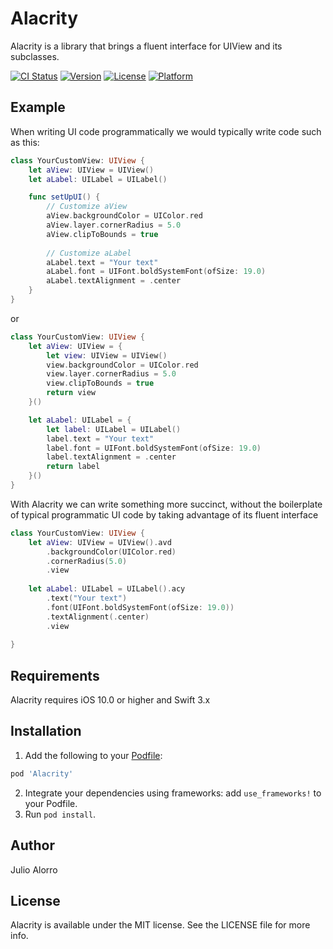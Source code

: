 # Alacrity
Alacrity is a library that brings a fluent interface for UIView and its subclasses.

[![CI Status](http://img.shields.io/travis/hooliooo/Alacrity.svg?style=flat)](https://travis-ci.org/hooliooo/Alacrity)
[![Version](https://img.shields.io/cocoapods/v/Alacrity.svg?style=flat)](http://cocoapods.org/pods/Alacrity)
[![License](https://img.shields.io/cocoapods/l/Alacrity.svg?style=flat)](http://cocoapods.org/pods/Alacrity)
[![Platform](https://img.shields.io/cocoapods/p/Alacrity.svg?style=flat)](http://cocoapods.org/pods/Alacrity)

## Example

When writing UI code programmatically we would typically write code such as this:

```swift
class YourCustomView: UIView {
    let aView: UIView = UIView()
    let aLabel: UILabel = UILabel()

    func setUpUI() {
        // Customize aView
        aView.backgroundColor = UIColor.red
        aView.layer.cornerRadius = 5.0
        aView.clipToBounds = true
        
        // Customize aLabel
        aLabel.text = "Your text"
        aLabel.font = UIFont.boldSystemFont(ofSize: 19.0)
        aLabel.textAlignment = .center
    }
}
```

or

```swift
class YourCustomView: UIView {
    let aView: UIView = {
        let view: UIView = UIView()
        view.backgroundColor = UIColor.red
        view.layer.cornerRadius = 5.0
        view.clipToBounds = true
        return view
    }()

    let aLabel: UILabel = {
        let label: UILabel = UILabel()
        label.text = "Your text"
        label.font = UIFont.boldSystemFont(ofSize: 19.0)
        label.textAlignment = .center
        return label
    }()
}
```

With Alacrity we can write something more succinct, without the boilerplate of typical programmatic UI code by taking advantage of its fluent interface

```swift
class YourCustomView: UIView {
    let aView: UIView = UIView().avd
        .backgroundColor(UIColor.red)
        .cornerRadius(5.0)
        .view
    
    let aLabel: UILabel = UILabel().acy
        .text("Your text")
        .font(UIFont.boldSystemFont(ofSize: 19.0))
        .textAlignment(.center)
        .view
    
}
```

## Requirements
Alacrity requires iOS 10.0 or higher and Swift 3.x

## Installation

1. Add the following to your [Podfile](http://guides.cocoapods.org/using/the-podfile.html):

```ruby
pod 'Alacrity'
```
2. Integrate your dependencies using frameworks: add `use_frameworks!` to your Podfile. 
3. Run `pod install`.

## Author

Julio Alorro

## License

Alacrity is available under the MIT license. See the LICENSE file for more info.
